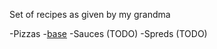 Set of recipes as given by my grandma

-Pizzas
    -[base](pizzas/base.md)
-Sauces (TODO)
-Spreds (TODO)